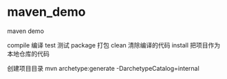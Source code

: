 # maven_demo
maven demo

compile   编译
test      测试
package   打包
clean     清除编译的代码
install   把项目作为本地仓库的代码

创建项目目录 mvn archetype:generate  -DarchetypeCatalog=internal